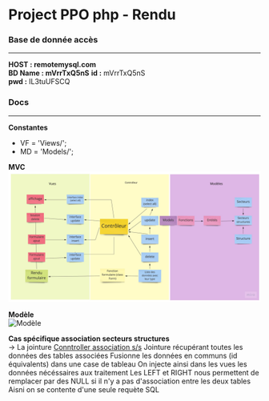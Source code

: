 # Project PPO php - Rendu

### Base de donnée accès
---
**HOST : remotemysql.com**<br>
**BD Name : mVrrTxQ5nS**
**id :** mVrrTxQ5nS<br>
**pwd :** IL3tuUFSCQ

### Docs
---
**Constantes**

-  VF = 'Views/';
-  MD = 'Models/';



**MVC**<br>
![MVC](docs/consigne/MVC.jpg)


**Modèle**<br>
![Modèle](docs/consigne/GL3_1920_PHP_TP_noté_structures.PNG)



**Cas spécifique association secteurs structures**<br>
&rarr; La jointure [Conntroller association s/s](SRC/Controllers/ControllerSecteursStructures.php)
Jointure récupérant toutes les données des tables associées
Fusionne les données en communs (id équivalents) dans une case de tableau 
On injecte ainsi dans les vues les données nécéssaires aux traitement
Les LEFT et RIGHT nous permettent de remplacer par des NULL si il n'y a pas d'association entre les deux tables
Aisni on se contente d'une seule requète SQL
